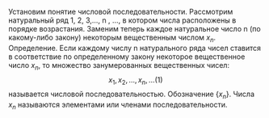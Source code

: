 Установим понятие числовой последовательности. Рассмотрим натуральный ряд 1, 2, 3,…, n , …, в котором числа расположены в порядке возрастания. Заменим теперь каждое натуральное число n (по какому-либо закону) некоторым вещественным числом $x_n$.
Определение. Если каждому числу n натурального ряда чисел ставится в соответствие по определенному закону некоторое вещественное число $x_n$, то множество занумерованных вещественных чисел:
$$
x_{1},x_{2},\dots,x_{n},\dots (1)
$$
называется числовой последовательностью. Обозначение $\{x_{n}\}$. Числа $x_n$ называются элементами или членами последовательности.